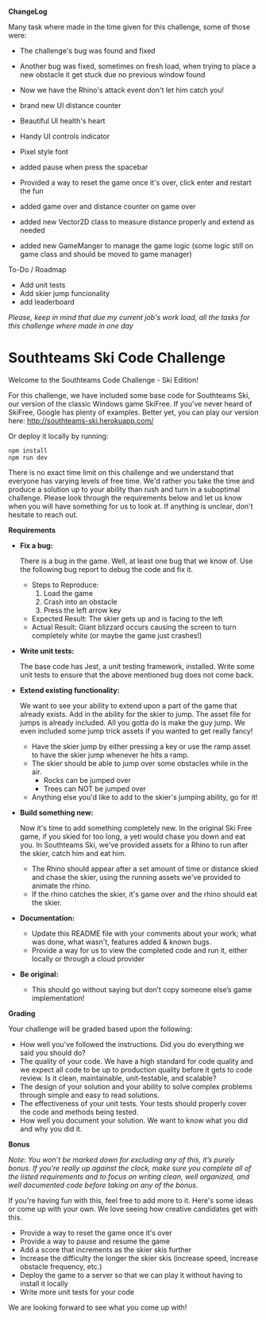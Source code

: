
**ChangeLog**

Many task where made in the time given for this challenge, some of those were:

* The challenge's bug was found and fixed
* Another bug was fixed, sometimes  on fresh load, when trying to place a new obstacle it get
    stuck due no previous window found
* Now we have the Rhino's attack event don't let him catch you!
* brand new UI distance counter
* Beautiful UI health's heart 
* Handy UI controls indicator
* Pixel style font
* added pause when press the spacebar

* Provided a way to reset the game once it's over, click enter and restart the
    fun
* added game over and distance counter on game over
* added new Vector2D class to measure distance properly and extend as needed
* added new GameManger to manage the game logic (some logic still on game class
    and should be moved to game manager)

To-Do / Roadmap
* Add unit tests
* Add skier jump funcionality
* add leaderboard


*Please, keep in mind that due my current job's work load, all the tasks for this challenge where made in one day*



# Southteams Ski Code Challenge

Welcome to the Southteams Code Challenge - Ski Edition!

For this challenge, we have included some base code for Southteams Ski, our version of the classic Windows game SkiFree. If
you've never heard of SkiFree, Google has plenty of examples. Better yet, you can play our version here:
http://southteams-ski.herokuapp.com/ 

Or deploy it locally by running:
```
npm install
npm run dev
```

There is no exact time limit on this challenge and we understand that everyone has varying levels of free time. We'd
rather you take the time and produce a solution up to your ability than rush and turn in a suboptimal challenge. Please
look through the requirements below and let us know when you will have something for us to look at. If anything is
unclear, don't hesitate to reach out.

**Requirements**

* **Fix a bug:**

  There is a bug in the game. Well, at least one bug that we know of. Use the following bug report to debug the code
  and fix it.
  * Steps to Reproduce:
    1. Load the game
    1. Crash into an obstacle
    1. Press the left arrow key
  * Expected Result: The skier gets up and is facing to the left
  * Actual Result: Giant blizzard occurs causing the screen to turn completely white (or maybe the game just crashes!)

* **Write unit tests:**

  The base code has Jest, a unit testing framework, installed. Write some unit tests to ensure that the above mentioned
  bug does not come back.

* **Extend existing functionality:**

  We want to see your ability to extend upon a part of the game that already exists. Add in the ability for the skier to
  jump. The asset file for jumps is already included. All you gotta do is make the guy jump. We even included some jump
  trick assets if you wanted to get really fancy!
  * Have the skier jump by either pressing a key or use the ramp asset to have the skier jump whenever he hits a ramp.
  * The skier should be able to jump over some obstacles while in the air.
    * Rocks can be jumped over
    * Trees can NOT be jumped over
  * Anything else you'd like to add to the skier's jumping ability, go for it!

* **Build something new:**

  Now it's time to add something completely new. In the original Ski Free game, if you skied for too long,
  a yeti would chase you down and eat you. In Southteams Ski, we've provided assets for a Rhino to run after the skier,
  catch him and eat him.
  * The Rhino should appear after a set amount of time or distance skied and chase the skier, using the running assets
    we've provided to animate the rhino.
  * If the rhino catches the skier, it's game over and the rhino should eat the skier.

* **Documentation:**

  * Update this README file with your comments about your work; what was done, what wasn't, features added & known bugs.
  * Provide a way for us to view the completed code and run it, either locally or through a cloud provider

* **Be original:**  
  * This should go without saying but don’t copy someone else’s game implementation!

**Grading**

Your challenge will be graded based upon the following:

* How well you've followed the instructions. Did you do everything we said you should do?
* The quality of your code. We have a high standard for code quality and we expect all code to be up to production
  quality before it gets to code review. Is it clean, maintainable, unit-testable, and scalable?
* The design of your solution and your ability to solve complex problems through simple and easy to read solutions.
* The effectiveness of your unit tests. Your tests should properly cover the code and methods being tested.
* How well you document your solution. We want to know what you did and why you did it.

**Bonus**

*Note: You won’t be marked down for excluding any of this, it’s purely bonus.  If you’re really up against the clock,
make sure you complete all of the listed requirements and to focus on writing clean, well organized, and well documented
code before taking on any of the bonus.*

If you're having fun with this, feel free to add more to it. Here's some ideas or come up with your own. We love seeing
how creative candidates get with this.

* Provide a way to reset the game once it's over
* Provide a way to pause and resume the game
* Add a score that increments as the skier skis further
* Increase the difficulty the longer the skier skis (increase speed, increase obstacle frequency, etc.)
* Deploy the game to a server so that we can play it without having to install it locally
* Write more unit tests for your code

We are looking forward to see what you come up with!


